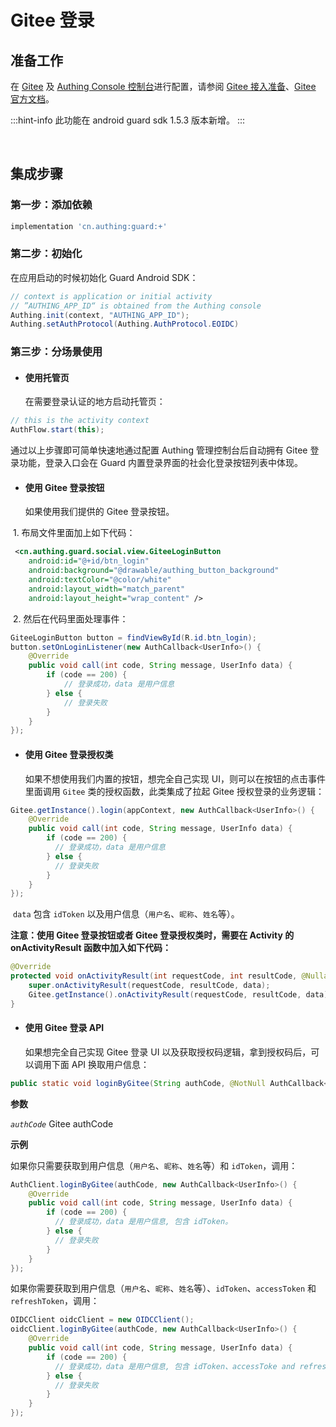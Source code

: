 # Gitee 登录

<LastUpdated/>

## 准备工作

在 [Gitee](https://gitee.com/oauth/applications) 及 [Authing Console 控制台](https://authing.cn/)进行配置，请参阅 [Gitee 接入准备](../../../guides/connections/social/gitee-mobile/README.md)、[Gitee 官方文档](https://gitee.com/api/v5/oauth_doc#/list-item-2)。

:::hint-info
此功能在 android guard sdk 1.5.3 版本新增。
:::

<br>

## 集成步骤

### 第一步：添加依赖

```groovy
implementation 'cn.authing:guard:+'
```

### 第二步：初始化

在应用启动的时候初始化 Guard Android SDK：

```java
// context is application or initial activity
// ”AUTHING_APP_ID“ is obtained from the Authing console
Authing.init(context, "AUTHING_APP_ID");
Authing.setAuthProtocol(Authing.AuthProtocol.EOIDC)
```

### 第三步：分场景使用

- #### 使用托管页
  在需要登录认证的地方启动托管页：
```java
// this is the activity context
AuthFlow.start(this);
```

通过以上步骤即可简单快速地通过配置 Authing 管理控制台后自动拥有 Gitee 登录功能，登录入口会在 Guard 内置登录界面的社会化登录按钮列表中体现。

- #### 使用 Gitee 登录按钮
    如果使用我们提供的 Gitee 登录按钮。

​		1. 布局文件里面加上如下代码：

```xml
 <cn.authing.guard.social.view.GiteeLoginButton
    android:id="@+id/btn_login"
    android:background="@drawable/authing_button_background"
    android:textColor="@color/white"
    android:layout_width="match_parent"
    android:layout_height="wrap_content" />
```

​		2. 然后在代码里面处理事件：

```java
GiteeLoginButton button = findViewById(R.id.btn_login);
button.setOnLoginListener(new AuthCallback<UserInfo>() {
    @Override
    public void call(int code, String message, UserInfo data) {
      	if (code == 200) {
        	// 登录成功，data 是用户信息
       	} else {
        	// 登录失败
      	}
    }
});
```

- #### 使用 Gitee 登录授权类
  如果不想使用我们内置的按钮，想完全自己实现 UI，则可以在按钮的点击事件里面调用 `Gitee` 类的授权函数，此类集成了拉起 Gitee 授权登录的业务逻辑：

```java
Gitee.getInstance().login(appContext, new AuthCallback<UserInfo>() {
    @Override
    public void call(int code, String message, UserInfo data) {
        if (code == 200) {
          // 登录成功，data 是用户信息
        } else {
          // 登录失败
        }
    }
});
```

​	`data` 包含 `idToken` 以及用户信息（`用户名`、`昵称`、`姓名`等）。

**注意：使用 Gitee 登录按钮或者 Gitee 登录授权类时，需要在 Activity 的 onActivityResult 函数中加入如下代码：**

```java
@Override
protected void onActivityResult(int requestCode, int resultCode, @Nullable Intent data) {
    super.onActivityResult(requestCode, resultCode, data);
    Gitee.getInstance().onActivityResult(requestCode, resultCode, data);
}
```

- #### 使用 Gitee 登录 API 

  如果想完全自己实现 Gitee 登录 UI 以及获取授权码逻辑，拿到授权码后，可以调用下面 API 换取用户信息：

```java
public static void loginByGitee(String authCode, @NotNull AuthCallback<UserInfo> callback)
```

**参数**

*`authCode`* Gitee authCode

**示例**

如果你只需要获取到用户信息（`用户名`、`昵称`、`姓名`等）和 `idToken`，调用：

```java
AuthClient.loginByGitee(authCode, new AuthCallback<UserInfo>() {
    @Override
    public void call(int code, String message, UserInfo data) {
        if (code == 200) {
          // 登录成功，data 是用户信息, 包含 idToken。
        } else {
          // 登录失败
        }
    }
});
```

如果你需要获取到用户信息（`用户名`、`昵称`、`姓名`等）、`idToken`、`accessToken` 和 `refreshToken`，调用：

```java
OIDCClient oidcClient = new OIDCClient();
oidcClient.loginByGitee(authCode, new AuthCallback<UserInfo>() {
    @Override
    public void call(int code, String message, UserInfo data) {
        if (code == 200) {
          // 登录成功，data 是用户信息, 包含 idToken、accessToke and refreshToken。
        } else {
          // 登录失败
        }
    }
});
```

